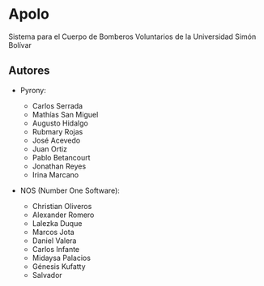 Apolo
======

Sistema para el Cuerpo de Bomberos Voluntarios de la Universidad Simón Bolívar

Autores
--------

+ Pyrony:
    * Carlos Serrada
    * Mathías San Miguel
    * Augusto Hidalgo
    * Rubmary Rojas
    * José Acevedo
    * Juan Ortiz
    * Pablo Betancourt
    * Jonathan Reyes
    * Irina Marcano

+ NOS (Number One Software):
    * Christian Oliveros
    * Alexander Romero
    * Lalezka Duque
    * Marcos Jota
    * Daniel Valera
    * Carlos Infante
    * Midaysa Palacios
    * Génesis Kufatty
    * Salvador
